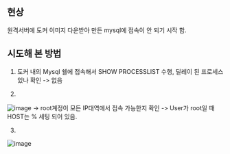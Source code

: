 ## 현상

원격서버에 도커 이미지 다운받아 만든 mysql에 접속이 안 되기 시작 함.

## 시도해 본 방법

1. 도커 내의 Mysql 쉘에 접속해서 SHOW PROCESSLIST 수행, 딜레이 된 프로세스 있나 확인
-> 없음

2. 
![image](https://user-images.githubusercontent.com/15938354/128285456-ef5ff663-5542-4661-8230-c8871ecb038e.png)
->  root계정이 모든 IP대역에서 접속 가능한지 확인
-> User가 root일 때 HOST는 %  세팅 되어 있음.

3. 
![image](https://user-images.githubusercontent.com/15938354/128286482-1d2f3014-36f1-4473-becf-43910533fff0.png)
